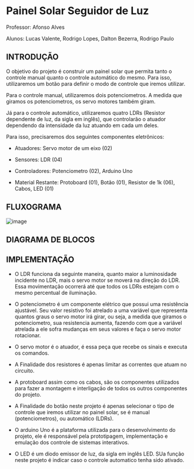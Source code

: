 # Painel Solar Seguidor de Luz

Professor: Afonso Alves

Alunos:
Lucas Valente,
Rodrigo Lopes,
Dalton Bezerra,
Rodrigo Paulo


## INTRODUÇÃO

O objetivo do projeto é construir um painel solar que permita tanto o controle manual quanto o controle automático do mesmo. Para isso, utilizaremos um botão para definir o modo de controle que iremos utilizar.

Para o controle manual, utilizaremos dois potenciometros. A medida que giramos os potenciometros, os servo motores também giram.

Já para o controle automático, utilizaremos quatro LDRs (Resistor dependente de luz, da sigla em inglês), que controlarão o atuador dependendo da intensidade da luz atuando em cada um deles.

Para isso, precisaremos dos seguintes componentes eletrônicos:

- Atuadores:
Servo motor de um eixo (02)

- Sensores:
LDR (04)

- Controladores:
Potenciometro (02),
Arduino Uno

- Material Restante:
Protoboard (01),
Botão (01),
Resistor de 1k (06),
Cabos,
LED (01)


## FLUXOGRAMA

 
![image](https://user-images.githubusercontent.com/32208559/33126381-6bbd47f2-cf6b-11e7-8340-d3f78960ac3e.png)


## DIAGRAMA DE BLOCOS





## IMPLEMENTAÇÃO

- O LDR funciona da seguinte maneira, quanto maior a luminosidade incidente no LDR, mais o servo motor se moverá na direção do LDR. Essa movimentação ocorrerá até que todos os LDRs estejam com o mesmo percentual de iluminação.

- O potenciometro é um componente elétrico que possui uma resistência ajustável. Seu valor resistivo foi atrelado a uma variável que representa quantos graus o servo motor irá girar, ou seja, a medida que giramos o potenciometro, sua resistencia aumenta, fazendo com que a variável atrelada a ele sofra mudanças em seus valores e faça o servo motor rotacionar.

- O servo motor é o atuador, é essa peça que recebe os sinais e executa os comandos.

- A Finalidade dos resistores é apenas limitar as correntes que atuam no circuito.

- A protoboard assim como os cabos, são os componentes utilizados para fazer a montagem e interligação de todos os outros componentes do projeto.

- A Finalidade do botão neste projeto é apenas selecionar o tipo de controle que iremos utilizar no painel solar, se é manual (potenciometros), ou automático (LDRs).

- O arduino Uno é a plataforma utilizada para o desenvolvimento do projeto, ele é responsável pela prototipagem, implementação e emulação dos controle de sistemas interativos.

- O LED é um diodo emissor de luz, da sigla em inglês LED. SUa função neste projeto é indicar caso o controle automatico tenha sido ativado.
